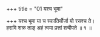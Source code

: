 +++
title = "01 यश्च भूमा"

+++
यश्च भूमा या च स्फातिर्योर्जा यो रसश्च ते।  
हरामि शक्र ताङ् अहं त्वया प्रत्तां शचीपते ॥ १ ॥